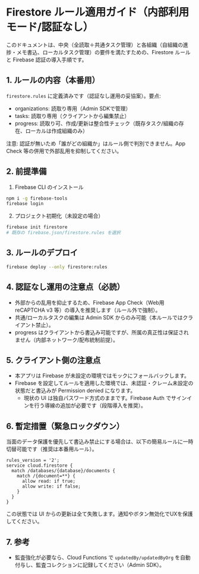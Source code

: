 # Firestore ルール適用ガイド（内部利用モード/認証なし）

このドキュメントは、中央（全読取＋共通タスク管理）と各組織（自組織の進捗・メモ書込、ローカルタスク管理）の要件を満たすための、Firestore ルールと Firebase 認証の導入手順です。

## 1. ルールの内容（本番用）

`firestore.rules` に定義済みです（認証なし運用の妥協案）。要点:

- organizations: 読取り専用（Admin SDKで管理）
- tasks: 読取り専用（クライアントから編集禁止）
- progress: 読取り可、作成/更新は整合性チェック（既存タスク/組織の存在、ローカルは作成組織のみ）

注意: 認証が無いため「誰がどの組織か」はルール側で判別できません。App Check 等の併用で外部乱用を抑制してください。

## 2. 前提準備

1. Firebase CLI のインストール

```bash
npm i -g firebase-tools
firebase login
```

2. プロジェクト初期化（未設定の場合）

```bash
firebase init firestore
# 既存の firebase.json/firestore.rules を選択
```

## 3. ルールのデプロイ

```bash
firebase deploy --only firestore:rules
```

## 4. 認証なし運用の注意点（必読）

- 外部からの乱用を抑止するため、Firebase App Check（Web用 reCAPTCHA v3 等）の導入を推奨します（ルール外で強制）。
- 共通/ローカルタスクの編集は Admin SDK からのみ可能（本ルールではクライアント禁止）。
- progress はクライアントから書込み可能ですが、所属の真正性は保証されません（内部ネットワーク/配布統制前提）。

## 5. クライアント側の注意点

- 本アプリは Firebase が未設定の環境ではモックにフォールバックします。
- Firebase を設定してルールを適用した環境では、未認証・クレーム未設定の状態だと書込みが Permission denied になります。
  - 現状の UI は独自パスワード方式のままです。Firebase Auth でサインインを行う導線の追加が必要です（段階導入を推奨）。

## 6. 暫定措置（緊急ロックダウン）

当面のデータ保護を優先して書込み禁止にする場合は、以下の簡易ルールに一時切替可能です（推奨は本番用ルール）。

```rules
rules_version = '2';
service cloud.firestore {
  match /databases/{database}/documents {
    match /{document=**} {
      allow read: if true;
      allow write: if false;
    }
  }
}
```

この状態では UI からの更新は全て失敗します。通知やボタン無効化でUXを保護してください。

## 7. 参考

- 監査強化が必要なら、Cloud Functions で `updatedBy/updatedByOrg` を自動付与し、監査コレクションに記録してください（Admin SDK）。
